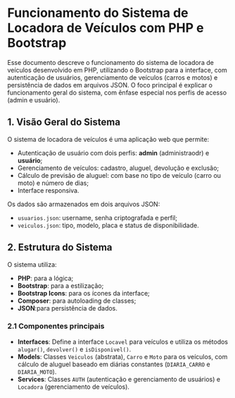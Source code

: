 # Funcionamento do Sistema de Locadora de Veículos com PHP e Bootstrap


Esse documento descreve o funcionamento do sistema de locadora de veículos desenvolvido em PHP, utilizando o Bootstrap para a interface, com autenticação de usuários, gerenciamento de veículos (carros e motos) e persistência de dados em arquivos JSON. O foco principal é explicar o funcionamento geral do sistema, com ênfase especial nos perfis de acesso (admin e usuário).


## 1. Visão Geral do Sistema

O sistema de locadora de veículos é uma aplicação web que permite:

- Autenticação de usuário com dois perfis: **admin** (administraodr) e **usuário**;
- Gerenciamento de veículos: cadastro, aluguel, devolução e exclusão;
- Cálculo de previsão de aluguel: com base no tipo de veículo (carro ou moto) e número de dias;
- Interface responsiva.

Os dados são armazenados em dois arquivos JSON:

- `usuarios.json`: username, senha criptografada e perfil;
- `veiculos.json`: tipo, modelo, placa e status de disponibilidade.


## 2. Estrutura do Sistema
O sistema utiliza:
- **PHP**: para a lógica;
- **Bootstrap**: para a estilização;
- **Bootstrap Icons**: para os ícones da interface;
- **Composer**: para autoloading de classes;
- **JSON**:para persistência de dados.



### 2.1 Componentes principais
- **Interfaces**: Define a interface `Locavel` para veículos e utiliza os métodos `alugar()`, `devolver()` e `isDisponivel()`.
- **Models**: Classes `Veiculos` (abstrata), `Carro` e `Moto` para os veículos, com cálculo de aluguel baseado em diárias constantes (`DIARIA_CARRO` e `DIARIA_MOTO`).
- **Services**: Classes `AUTH` (autenticação e gerenciamento de usuários) e `Locadora` (gerenciamento de veículos).